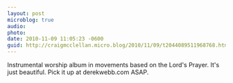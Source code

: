 ```yaml
---
layout: post
microblog: true
audio: 
photo: 
date: 2010-11-09 11:05:23 -0600
guid: http://craigmcclellan.micro.blog/2010/11/09/t2044089511968768.html
---
```

Instrumental worship album in movements based on the Lord's Prayer.  It's just beautiful.  Pick it up at derekwebb.com ASAP.
